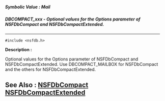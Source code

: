 ##### Symbolic Value : Mail
##### DBCOMPACT_xxx - Optional values for the Options parameter of NSFDbCompact and NSFDbCompactExtended.
---
```
#include <nsfdb.h>
```
**Description :**

Optional values for the Options parameter of NSFDbCompact and 
NSFDbCompactExtended. Use DBCOMPACT_MAILBOX for NSFDbCompact and the others for 
NSFDbCompactExtended.

**See Also :**
[NSFDbCompact](/domino-c-api-docs/reference/Func/NSFDbCompact)
[NSFDbCompactExtended](/domino-c-api-docs/reference/Func/NSFDbCompactExtended)
---
